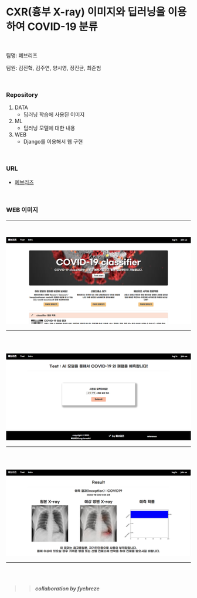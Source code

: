 # CXR(흉부 X-ray) 이미지와 딥러닝을 이용하여 COVID-19 분류



<br/>

팀명: 폐브리즈

팀원: 김진혁, 김주연, 양시영, 정진균, 최준범





<br/>

### Repository

1. DATA
   - 딥러닝 학습에 사용된 이미지
2. ML
   - 딥러닝 모델에 대한 내용
3. WEB
   - Django를 이용해서 웹 구현





<br/>

### URL

- [폐브리즈](http://codet.org/)







<br/>

### WEB 이미지

-------------------

<br/>

![main 페이지](./img/main.PNG)



--------------

<br/><br/>

![test 페이지](./img/test.PNG)



--------------

<br/><br/>

![result 페이지](./img/result.PNG)



--------------







<br/><br/>

>> ___collaboration by fyebreze___

